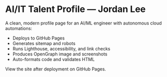 # AI/IT Talent Profile — Jordan Lee

<!-- badges:start -->

<!-- badges:end -->

A clean, modern profile page for an AI/ML engineer with autonomous cloud automations:

- Deploys to GitHub Pages
- Generates sitemap and robots
- Runs Lighthouse, accessibility, and link checks
- Produces OpenGraph image and screenshots
- Auto-formats code and validates HTML

View the site after deployment on GitHub Pages.